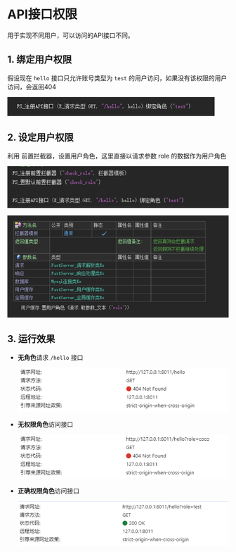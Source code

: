 # API接口权限

用于实现不同用户，可以访问的API接口不同。



## 1. 绑定用户权限

假设现在 `hello` 接口只允许账号类型为 `test` 的用户访问，如果没有该权限的用户访问，会返回404

![image-20231130121029862](permission.assets/image-20231130121029862.png)



## 2. 设定用户权限

利用 前置拦截器，设置用户角色，这里直接以请求参数 role 的数据作为用户角色

![image-20231130121444189](permission.assets/image-20231130121444189.png)

![image-20231130121457916](permission.assets/image-20231130121457916.png)



## 3. 运行效果

- **无角色**请求 `/hello` 接口

  ![image-20231130121846734](permission.assets/image-20231130121846734.png)

- **无权限角色**访问接口

  ![image-20231130121936965](permission.assets/image-20231130121936965-17013179787289.png)

- **正确权限角色**访问接口

  ![image-20231130122027062](permission.assets/image-20231130122027062.png)

